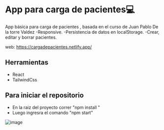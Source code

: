 # App para carga de pacientes:computer:

App básica para carga de pacientes , basada en el curso de Juan Pablo De la torre Valdez
-Responsive.
-Persistencia de datos en  localStorage.
-Crear, editar y borrar pacientes.

web: https://cargadepacientes.netlify.app/


## Herramientas

- React 
- TailwindCss

## Para iniciar el repositorio

- En la raiz del proyecto correr "npm install " 
- Luego ingresra el comando  "npm start"


![image](https://user-images.githubusercontent.com/75167956/172074354-bde3b100-502f-4517-876c-779ceed4f21b.png)
